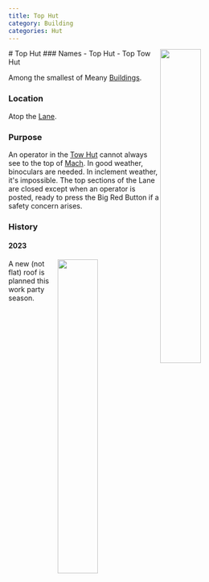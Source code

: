 ```yaml
---
title: Top Hut
category: Building
categories: Hut
---
```

<img src="https://raw.githubusercontent.com/MeanyLodge/meanylodge.github.com/assets/img/2020-Top-Hut.jpeg" style="width: 40%;" align="right">
# Top Hut
### Names
- Top Hut
- Top Tow Hut

Among the smallest of Meany [Buildings](/Building).

### Location
Atop the [Lane](/Run/Lane).

### Purpose
An operator in the [Tow Hut](/Building/Tow-Hut) cannot always see to the top of [Mach](/Mach). In good weather, binoculars are needed. In inclement weather, it's impossible. The top sections of the Lane are closed except when an operator is posted, ready to press the Big Red Button if a safety concern arises.

### History

#### 2023

<img src="https://raw.githubusercontent.com/MeanyLodge/meanylodge.github.com/assets/img/2021-Top-Hut.jpeg" style="width: 40%;" align="right">
A new (not flat) roof is planned this work party season.
